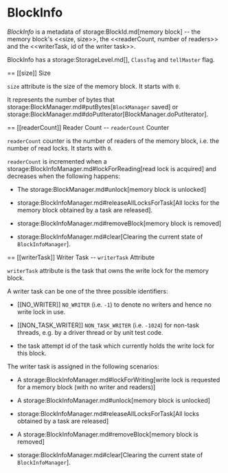 # BlockInfo

*BlockInfo* is a metadata of storage:BlockId.md[memory block] -- the memory block's <<size, size>>, the <<readerCount, number of readers>> and the <<writerTask, id of the writer task>>.

BlockInfo has a storage:StorageLevel.md[], `ClassTag` and `tellMaster` flag.

== [[size]] Size

`size` attribute is the size of the memory block. It starts with `0`.

It represents the number of bytes that storage:BlockManager.md#putBytes[`BlockManager` saved] or storage:BlockManager.md#doPutIterator[BlockManager.doPutIterator].

== [[readerCount]] Reader Count -- `readerCount` Counter

`readerCount` counter is the number of readers of the memory block, i.e. the number of read locks. It starts with `0`.

`readerCount` is incremented when a storage:BlockInfoManager.md#lockForReading[read lock is acquired] and decreases when the following happens:

* The storage:BlockManager.md#unlock[memory block is unlocked]

* storage:BlockInfoManager.md#releaseAllLocksForTask[All locks for the memory block obtained by a task are released].

* storage:BlockInfoManager.md#removeBlock[memory block is removed]

* storage:BlockInfoManager.md#clear[Clearing the current state of `BlockInfoManager`].

== [[writerTask]] Writer Task -- `writerTask` Attribute

`writerTask` attribute is the task that owns the write lock for the memory block.

A writer task can be one of the three possible identifiers:

* [[NO_WRITER]] `NO_WRITER` (i.e. `-1`) to denote no writers and hence no write lock in use.

* [[NON_TASK_WRITER]] `NON_TASK_WRITER` (i.e. `-1024`) for non-task threads, e.g. by a driver thread or by unit test code.

* the task attempt id of the task which currently holds the write lock for this block.

The writer task is assigned in the following scenarios:

* A storage:BlockInfoManager.md#lockForWriting[write lock is requested for a memory block (with no writer and readers)]

* A storage:BlockInfoManager.md#unlock[memory block is unlocked]

* storage:BlockInfoManager.md#releaseAllLocksForTask[All locks obtained by a task are released]

* A storage:BlockInfoManager.md#removeBlock[memory block is removed]

* storage:BlockInfoManager.md#clear[Clearing the current state of `BlockInfoManager`].
